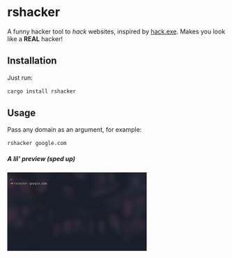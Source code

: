 # rshacker

A funny hacker tool to _hack_ websites, inspired by [hack.exe](https://github.com/janbrennen/rice/blob/master/hack.exe). Makes you look like a **REAL** hacker!

## Installation

Just run:

```sh
cargo install rshacker
```

## Usage

Pass any domain as an argument, for example:

```
rshacker google.com
```

##### A lil' preview (sped up)

![coolhacker](.github/assets/rshacker.gif)
